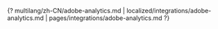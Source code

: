 {? multilang/zh-CN/adobe-analytics.md | localized/integrations/adobe-analytics.md | pages/integrations/adobe-analytics.md ?}
